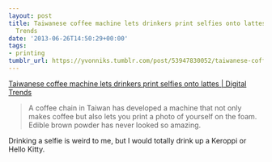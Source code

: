 ```yaml
---
layout: post
title: Taiwanese coffee machine lets drinkers print selfies onto lattes | Digital
  Trends
date: '2013-06-26T14:50:29+00:00'
tags:
- printing
tumblr_url: https://yvonniks.tumblr.com/post/53947830052/taiwanese-coffee-machine-lets-drinkers-print
---
```

[Taiwanese coffee machine lets drinkers print selfies onto lattes | Digital Trends](http://www.digitaltrends.com/international/taiwanese-coffee-machine-lets-drinkers-print-selfies-onto-lattes/)  

> A coffee chain in Taiwan has developed a machine that not only makes coffee but also lets you print a photo of yourself on the foam. Edible brown powder has never looked so amazing.

Drinking a selfie is weird to me, but I would totally drink up a Keroppi or Hello Kitty.&nbsp;

